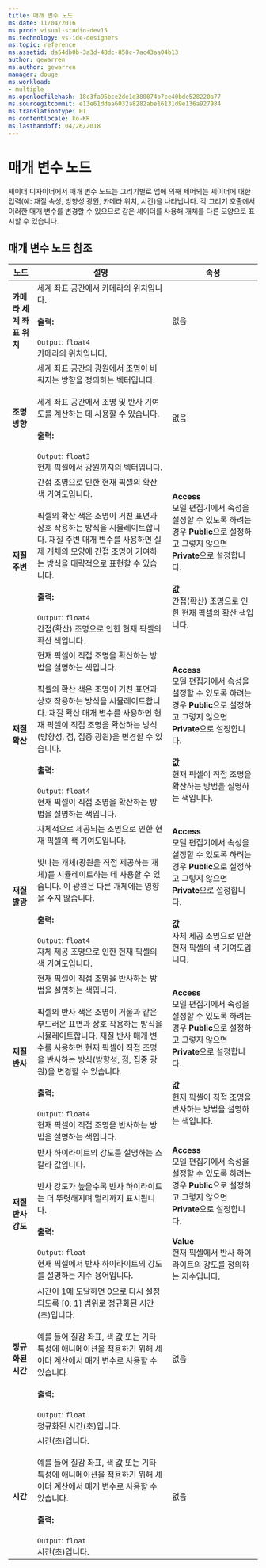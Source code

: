 ```yaml
---
title: 매개 변수 노드
ms.date: 11/04/2016
ms.prod: visual-studio-dev15
ms.technology: vs-ide-designers
ms.topic: reference
ms.assetid: da54db0b-3a3d-48dc-858c-7ac43aa04b13
author: gewarren
ms.author: gewarren
manager: douge
ms.workload:
- multiple
ms.openlocfilehash: 18c3fa95bce2de1d380074b7ce40bde528220a77
ms.sourcegitcommit: e13e61ddea6032a8282abe16131d9e136a927984
ms.translationtype: HT
ms.contentlocale: ko-KR
ms.lasthandoff: 04/26/2018
---
```

# <a name="parameter-nodes"></a>매개 변수 노드

셰이더 디자이너에서 매개 변수 노드는 그리기별로 앱에 의해 제어되는 셰이더에 대한 입력(예: 재질 속성, 방향성 광원, 카메라 위치, 시간)을 나타냅니다. 각 그리기 호출에서 이러한 매개 변수를 변경할 수 있으므로 같은 셰이더를 사용해 개체를 다른 모양으로 표시할 수 있습니다.

## <a name="parameter-node-reference"></a>매개 변수 노드 참조

|노드|설명|속성|
|----------|-------------|----------------|
|**카메라 세계 좌표 위치**|세계 좌표 공간에서 카메라의 위치입니다.<br /><br /> **출력:**<br /><br /> `Output`: `float4`<br /> 카메라의 위치입니다.|없음|
|**조명 방향**|세계 좌표 공간의 광원에서 조명이 비춰지는 방향을 정의하는 벡터입니다.<br /><br /> 세계 좌표 공간에서 조명 및 반사 기여도를 계산하는 데 사용할 수 있습니다.<br /><br /> **출력:**<br /><br /> `Output`: `float3`<br /> 현재 픽셀에서 광원까지의 벡터입니다.|없음|
|**재질 주변**|간접 조명으로 인한 현재 픽셀의 확산 색 기여도입니다.<br /><br /> 픽셀의 확산 색은 조명이 거친 표면과 상호 작용하는 방식을 시뮬레이트합니다. 재질 주변 매개 변수를 사용하면 실제 개체의 모양에 간접 조명이 기여하는 방식을 대략적으로 표현할 수 있습니다.<br /><br /> **출력:**<br /><br /> `Output`: `float4`<br /> 간접(확산) 조명으로 인한 현재 픽셀의 확산 색입니다.|**Access**<br /> 모델 편집기에서 속성을 설정할 수 있도록 하려는 경우 **Public**으로 설정하고 그렇지 않으면 **Private**으로 설정합니다.<br /><br /> **값**<br /> 간접(확산) 조명으로 인한 현재 픽셀의 확산 색입니다.|
|**재질 확산**|현재 픽셀이 직접 조명을 확산하는 방법을 설명하는 색입니다.<br /><br /> 픽셀의 확산 색은 조명이 거친 표면과 상호 작용하는 방식을 시뮬레이트합니다. 재질 확산 매개 변수를 사용하면 현재 픽셀이 직접 조명을 확산하는 방식(방향성, 점, 집중 광원)을 변경할 수 있습니다.<br /><br /> **출력:**<br /><br /> `Output`: `float4`<br /> 현재 픽셀이 직접 조명을 확산하는 방법을 설명하는 색입니다.|**Access**<br /> 모델 편집기에서 속성을 설정할 수 있도록 하려는 경우 **Public**으로 설정하고 그렇지 않으면 **Private**으로 설정합니다.<br /><br /> **값**<br /> 현재 픽셀이 직접 조명을 확산하는 방법을 설명하는 색입니다.|
|**재질 발광**|자체적으로 제공되는 조명으로 인한 현재 픽셀의 색 기여도입니다.<br /><br /> 빛나는 개체(광원을 직접 제공하는 개체)를 시뮬레이트하는 데 사용할 수 있습니다. 이 광원은 다른 개체에는 영향을 주지 않습니다.<br /><br /> **출력:**<br /><br /> `Output`: `float4`<br /> 자체 제공 조명으로 인한 현재 픽셀의 색 기여도입니다.|**Access**<br /> 모델 편집기에서 속성을 설정할 수 있도록 하려는 경우 **Public**으로 설정하고 그렇지 않으면 **Private**으로 설정합니다.<br /><br /> **값**<br /> 자체 제공 조명으로 인한 현재 픽셀의 색 기여도입니다.|
|**재질 반사**|현재 픽셀이 직접 조명을 반사하는 방법을 설명하는 색입니다.<br /><br /> 픽셀의 반사 색은 조명이 거울과 같은 부드러운 표면과 상호 작용하는 방식을 시뮬레이트합니다. 재질 반사 매개 변수를 사용하면 현재 픽셀이 직접 조명을 반사하는 방식(방향성, 점, 집중 광원)을 변경할 수 있습니다.<br /><br /> **출력:**<br /><br /> `Output`: `float4`<br /> 현재 픽셀이 직접 조명을 반사하는 방법을 설명하는 색입니다.|**Access**<br /> 모델 편집기에서 속성을 설정할 수 있도록 하려는 경우 **Public**으로 설정하고 그렇지 않으면 **Private**으로 설정합니다.<br /><br /> **값**<br /> 현재 픽셀이 직접 조명을 반사하는 방법을 설명하는 색입니다.|
|**재질 반사 강도**|반사 하이라이트의 강도를 설명하는 스칼라 값입니다.<br /><br /> 반사 강도가 높을수록 반사 하이라이트는 더 뚜렷해지며 멀리까지 표시됩니다.<br /><br /> **출력:**<br /><br /> `Output`: `float`<br /> 현재 픽셀에서 반사 하이라이트의 강도를 설명하는 지수 용어입니다.|**Access**<br /> 모델 편집기에서 속성을 설정할 수 있도록 하려는 경우 **Public**으로 설정하고 그렇지 않으면 **Private**으로 설정합니다.<br /><br /> **Value**<br /> 현재 픽셀에서 반사 하이라이트의 강도를 정의하는 지수입니다.|
|**정규화된 시간**|시간이 1에 도달하면 0으로 다시 설정되도록 [0, 1] 범위로 정규화된 시간(초)입니다.<br /><br /> 예를 들어 질감 좌표, 색 값 또는 기타 특성에 애니메이션을 적용하기 위해 셰이더 계산에서 매개 변수로 사용할 수 있습니다.<br /><br /> **출력:**<br /><br /> `Output`: `float`<br /> 정규화된 시간(초)입니다.|없음|
|**시간**|시간(초)입니다.<br /><br /> 예를 들어 질감 좌표, 색 값 또는 기타 특성에 애니메이션을 적용하기 위해 셰이더 계산에서 매개 변수로 사용할 수 있습니다.<br /><br /> **출력:**<br /><br /> `Output`: `float`<br /> 시간(초)입니다.|없음|